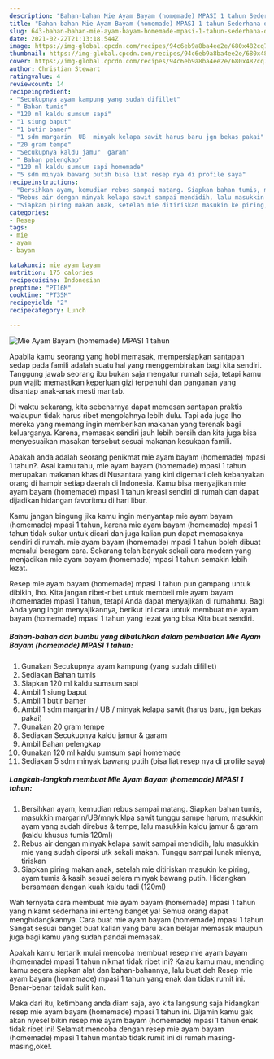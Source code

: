 ```yaml
---
description: "Bahan-bahan Mie Ayam Bayam (homemade) MPASI 1 tahun Sederhana dan Mudah Dibuat"
title: "Bahan-bahan Mie Ayam Bayam (homemade) MPASI 1 tahun Sederhana dan Mudah Dibuat"
slug: 643-bahan-bahan-mie-ayam-bayam-homemade-mpasi-1-tahun-sederhana-dan-mudah-dibuat
date: 2021-02-22T21:13:18.544Z
image: https://img-global.cpcdn.com/recipes/94c6eb9a8ba4ee2e/680x482cq70/mie-ayam-bayam-homemade-mpasi-1-tahun-foto-resep-utama.jpg
thumbnail: https://img-global.cpcdn.com/recipes/94c6eb9a8ba4ee2e/680x482cq70/mie-ayam-bayam-homemade-mpasi-1-tahun-foto-resep-utama.jpg
cover: https://img-global.cpcdn.com/recipes/94c6eb9a8ba4ee2e/680x482cq70/mie-ayam-bayam-homemade-mpasi-1-tahun-foto-resep-utama.jpg
author: Christian Stewart
ratingvalue: 4
reviewcount: 14
recipeingredient:
- "Secukupnya ayam kampung yang sudah difillet"
- " Bahan tumis"
- "120 ml kaldu sumsum sapi"
- "1 siung baput"
- "1 butir bamer"
- "1 sdm margarin  UB  minyak kelapa sawit harus baru jgn bekas pakai"
- "20 gram tempe"
- "Secukupnya kaldu jamur  garam"
- " Bahan pelengkap"
- "120 ml kaldu sumsum sapi homemade"
- "5 sdm minyak bawang putih bisa liat resep nya di profile saya"
recipeinstructions:
- "Bersihkan ayam, kemudian rebus sampai matang. Siapkan bahan tumis, masukkin margarin/UB/mnyk klpa sawit tunggu sampe harum, masukkin ayam yang sudah direbus &amp; tempe, lalu masukkin kaldu jamur &amp; garam (kaldu khusus tumis 120ml)"
- "Rebus air dengan minyak kelapa sawit sampai mendidih, lalu masukkin mie yang sudah diporsi utk sekali makan. Tunggu sampai lunak mienya, tiriskan"
- "Siapkan piring makan anak, setelah mie ditiriskan masukin ke piring, ayam tumis &amp; kasih sesuai selera minyak bawang putih. Hidangkan bersamaan dengan kuah kaldu tadi (120ml)"
categories:
- Resep
tags:
- mie
- ayam
- bayam

katakunci: mie ayam bayam 
nutrition: 175 calories
recipecuisine: Indonesian
preptime: "PT16M"
cooktime: "PT35M"
recipeyield: "2"
recipecategory: Lunch

---
```



![Mie Ayam Bayam (homemade) MPASI 1 tahun](https://img-global.cpcdn.com/recipes/94c6eb9a8ba4ee2e/680x482cq70/mie-ayam-bayam-homemade-mpasi-1-tahun-foto-resep-utama.jpg)

Apabila kamu seorang yang hobi memasak, mempersiapkan santapan sedap pada famili adalah suatu hal yang menggembirakan bagi kita sendiri. Tanggung jawab seorang ibu bukan saja mengatur rumah saja, tetapi kamu pun wajib memastikan keperluan gizi terpenuhi dan panganan yang disantap anak-anak mesti mantab.

Di waktu  sekarang, kita sebenarnya dapat memesan santapan praktis walaupun tidak harus ribet mengolahnya lebih dulu. Tapi ada juga lho mereka yang memang ingin memberikan makanan yang terenak bagi keluarganya. Karena, memasak sendiri jauh lebih bersih dan kita juga bisa menyesuaikan masakan tersebut sesuai makanan kesukaan famili. 



Apakah anda adalah seorang penikmat mie ayam bayam (homemade) mpasi 1 tahun?. Asal kamu tahu, mie ayam bayam (homemade) mpasi 1 tahun merupakan makanan khas di Nusantara yang kini digemari oleh kebanyakan orang di hampir setiap daerah di Indonesia. Kamu bisa menyajikan mie ayam bayam (homemade) mpasi 1 tahun kreasi sendiri di rumah dan dapat dijadikan hidangan favoritmu di hari libur.

Kamu jangan bingung jika kamu ingin menyantap mie ayam bayam (homemade) mpasi 1 tahun, karena mie ayam bayam (homemade) mpasi 1 tahun tidak sukar untuk dicari dan juga kalian pun dapat memasaknya sendiri di rumah. mie ayam bayam (homemade) mpasi 1 tahun boleh dibuat memalui beragam cara. Sekarang telah banyak sekali cara modern yang menjadikan mie ayam bayam (homemade) mpasi 1 tahun semakin lebih lezat.

Resep mie ayam bayam (homemade) mpasi 1 tahun pun gampang untuk dibikin, lho. Kita jangan ribet-ribet untuk membeli mie ayam bayam (homemade) mpasi 1 tahun, tetapi Anda dapat menyajikan di rumahmu. Bagi Anda yang ingin menyajikannya, berikut ini cara untuk membuat mie ayam bayam (homemade) mpasi 1 tahun yang lezat yang bisa Kita buat sendiri.

<!--inarticleads1-->

##### Bahan-bahan dan bumbu yang dibutuhkan dalam pembuatan Mie Ayam Bayam (homemade) MPASI 1 tahun:

1. Gunakan Secukupnya ayam kampung (yang sudah difillet)
1. Sediakan  Bahan tumis
1. Siapkan 120 ml kaldu sumsum sapi
1. Ambil 1 siung baput
1. Ambil 1 butir bamer
1. Ambil 1 sdm margarin / UB / minyak kelapa sawit (harus baru, jgn bekas pakai)
1. Gunakan 20 gram tempe
1. Sediakan Secukupnya kaldu jamur &amp; garam
1. Ambil  Bahan pelengkap
1. Gunakan 120 ml kaldu sumsum sapi homemade
1. Sediakan 5 sdm minyak bawang putih (bisa liat resep nya di profile saya)




<!--inarticleads2-->

##### Langkah-langkah membuat Mie Ayam Bayam (homemade) MPASI 1 tahun:

1. Bersihkan ayam, kemudian rebus sampai matang. Siapkan bahan tumis, masukkin margarin/UB/mnyk klpa sawit tunggu sampe harum, masukkin ayam yang sudah direbus &amp; tempe, lalu masukkin kaldu jamur &amp; garam (kaldu khusus tumis 120ml)
1. Rebus air dengan minyak kelapa sawit sampai mendidih, lalu masukkin mie yang sudah diporsi utk sekali makan. Tunggu sampai lunak mienya, tiriskan
1. Siapkan piring makan anak, setelah mie ditiriskan masukin ke piring, ayam tumis &amp; kasih sesuai selera minyak bawang putih. Hidangkan bersamaan dengan kuah kaldu tadi (120ml)




Wah ternyata cara membuat mie ayam bayam (homemade) mpasi 1 tahun yang nikamt sederhana ini enteng banget ya! Semua orang dapat menghidangkannya. Cara buat mie ayam bayam (homemade) mpasi 1 tahun Sangat sesuai banget buat kalian yang baru akan belajar memasak maupun juga bagi kamu yang sudah pandai memasak.

Apakah kamu tertarik mulai mencoba membuat resep mie ayam bayam (homemade) mpasi 1 tahun nikmat tidak ribet ini? Kalau kamu mau, mending kamu segera siapkan alat dan bahan-bahannya, lalu buat deh Resep mie ayam bayam (homemade) mpasi 1 tahun yang enak dan tidak rumit ini. Benar-benar taidak sulit kan. 

Maka dari itu, ketimbang anda diam saja, ayo kita langsung saja hidangkan resep mie ayam bayam (homemade) mpasi 1 tahun ini. Dijamin kamu gak akan nyesel bikin resep mie ayam bayam (homemade) mpasi 1 tahun enak tidak ribet ini! Selamat mencoba dengan resep mie ayam bayam (homemade) mpasi 1 tahun mantab tidak rumit ini di rumah masing-masing,oke!.

